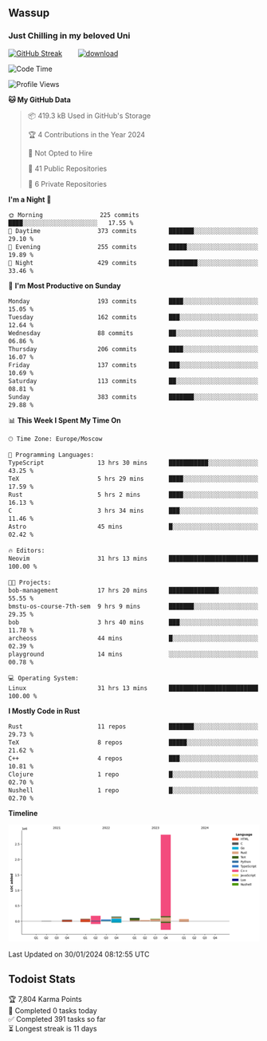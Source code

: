 ## Wassup 
### Just Chilling in my beloved Uni 

<!--
-->

[![GitHub Streak](http://github-readme-streak-stats.herokuapp.com?user=archeoss&theme=shades-of-purple&hide_border=true&date_format=j%20M%5B%20Y%5D)](https://git.io/streak-stats)&nbsp;&nbsp;&nbsp;&nbsp;&nbsp;&nbsp;&nbsp;&nbsp;[![download](https://user-images.githubusercontent.com/68448737/147796309-d8b65b1d-4dde-40d9-b03a-2b42aaa6cd43.jpeg)
](http://bmstu.ru/)

<!--START_SECTION:waka-->
![Code Time](http://img.shields.io/badge/Code%20Time-2%2C438%20hrs%2030%20mins-blue)

![Profile Views](http://img.shields.io/badge/Profile%20Views-0-blue)

**🐱 My GitHub Data** 

> 📦 419.3 kB Used in GitHub's Storage 
 > 
> 🏆 4 Contributions in the Year 2024
 > 
> 🚫 Not Opted to Hire
 > 
> 📜 41 Public Repositories 
 > 
> 🔑 6 Private Repositories 
 > 
**I'm a Night 🦉** 

```text
🌞 Morning                225 commits         ████░░░░░░░░░░░░░░░░░░░░░   17.55 % 
🌆 Daytime                373 commits         ███████░░░░░░░░░░░░░░░░░░   29.10 % 
🌃 Evening                255 commits         █████░░░░░░░░░░░░░░░░░░░░   19.89 % 
🌙 Night                  429 commits         ████████░░░░░░░░░░░░░░░░░   33.46 % 
```
📅 **I'm Most Productive on Sunday** 

```text
Monday                   193 commits         ████░░░░░░░░░░░░░░░░░░░░░   15.05 % 
Tuesday                  162 commits         ███░░░░░░░░░░░░░░░░░░░░░░   12.64 % 
Wednesday                88 commits          ██░░░░░░░░░░░░░░░░░░░░░░░   06.86 % 
Thursday                 206 commits         ████░░░░░░░░░░░░░░░░░░░░░   16.07 % 
Friday                   137 commits         ███░░░░░░░░░░░░░░░░░░░░░░   10.69 % 
Saturday                 113 commits         ██░░░░░░░░░░░░░░░░░░░░░░░   08.81 % 
Sunday                   383 commits         ███████░░░░░░░░░░░░░░░░░░   29.88 % 
```


📊 **This Week I Spent My Time On** 

```text
🕑︎ Time Zone: Europe/Moscow

💬 Programming Languages: 
TypeScript               13 hrs 30 mins      ███████████░░░░░░░░░░░░░░   43.25 % 
TeX                      5 hrs 29 mins       ████░░░░░░░░░░░░░░░░░░░░░   17.59 % 
Rust                     5 hrs 2 mins        ████░░░░░░░░░░░░░░░░░░░░░   16.13 % 
C                        3 hrs 34 mins       ███░░░░░░░░░░░░░░░░░░░░░░   11.46 % 
Astro                    45 mins             █░░░░░░░░░░░░░░░░░░░░░░░░   02.42 % 

🔥 Editors: 
Neovim                   31 hrs 13 mins      █████████████████████████   100.00 % 

🐱‍💻 Projects: 
bob-management           17 hrs 20 mins      ██████████████░░░░░░░░░░░   55.55 % 
bmstu-os-course-7th-sem  9 hrs 9 mins        ███████░░░░░░░░░░░░░░░░░░   29.35 % 
bob                      3 hrs 40 mins       ███░░░░░░░░░░░░░░░░░░░░░░   11.78 % 
archeoss                 44 mins             █░░░░░░░░░░░░░░░░░░░░░░░░   02.39 % 
playground               14 mins             ░░░░░░░░░░░░░░░░░░░░░░░░░   00.78 % 

💻 Operating System: 
Linux                    31 hrs 13 mins      █████████████████████████   100.00 % 
```

**I Mostly Code in Rust** 

```text
Rust                     11 repos            ███████░░░░░░░░░░░░░░░░░░   29.73 % 
TeX                      8 repos             █████░░░░░░░░░░░░░░░░░░░░   21.62 % 
C++                      4 repos             ███░░░░░░░░░░░░░░░░░░░░░░   10.81 % 
Clojure                  1 repo              █░░░░░░░░░░░░░░░░░░░░░░░░   02.70 % 
Nushell                  1 repo              █░░░░░░░░░░░░░░░░░░░░░░░░   02.70 % 
```



**Timeline**

![Lines of Code chart](https://raw.githubusercontent.com/archeoss/archeoss/master/assets/bar_graph.png)


 Last Updated on 30/01/2024 08:12:55 UTC
<!--END_SECTION:waka-->

## Todoist Stats

<!-- TODO-IST:START -->
🏆  7,804 Karma Points           
🌸  Completed 0 tasks today           
✅  Completed 391 tasks so far           
⏳  Longest streak is 11 days
<!-- TODO-IST:END -->

